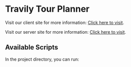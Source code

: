 # Travily Tour Planner

Visit our client site for more information: [Click here to visit](https://travily-tour-planner.herokuapp.com/).

Visit our server site for more information: [Click here to visit](https://github.com/facebook/create-react-app).

## Available Scripts

In the project directory, you can run:
